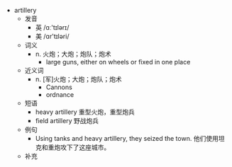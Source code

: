 - artillery
  - 发音
    - 英 /ɑː'tɪlərɪ/
    - 美 /ɑr'tɪləri/
  - 词义
    - n. 火炮；大炮；炮队；炮术
      - large guns, either on wheels or fixed in one place
  - 近义词
    - n. [军]火炮；大炮；炮队；炮术
      - Cannons
      - ordnance
  - 短语
    - heavy artillery 重型火炮，重型炮兵
    - field artillery 野战炮兵
  - 例句
    - Using tanks and heavy artillery, they seized the town. 他们使用坦克和重炮攻下了这座城市。
  - 补充